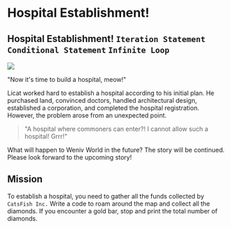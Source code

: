 # Hospital Establishment!

## Hospital Establishment! `Iteration Statement` `Conditional Statement` `Infinite Loop`

![](./11.jpg)

"Now it's time to build a hospital, meow!"

Licat worked hard to establish a hospital according to his initial plan. He purchased land, convinced doctors, handled architectural design, established a corporation, and completed the hospital registration. However, the problem arose from an unexpected point.

> "A hospital where commoners can enter?! I cannot allow such a hospital! Grrr!"

What will happen to Weniv World in the future? The story will be continued. Please look forward to the upcoming story!


## Mission

To establish a hospital, you need to gather all the funds collected by `CatsFish Inc.`
 Write a code to roam around the map and collect all the diamonds. If you encounter a gold bar, stop and print the total number of diamonds.